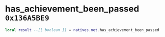 # has_achievement_been_passed `0x136A5BE9`

```lua
local result --[[ boolean ]] = natives.net.has_achievement_been_passed(_id --[[ number ]])
```